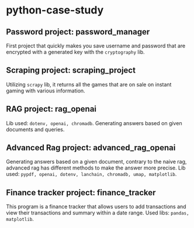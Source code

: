 # python-case-study

## Password project: password_manager

First project that quickly makes you save username and password that are encrypted with a generated 
key with the `cryptography` lib.

## Scraping project: scraping_project

Utilizing `scrapy` lib, it returns all the games that are on sale on instant gaming with various information.

## RAG project: rag_openai

Lib used: `dotenv, openai, chromadb`. Generating answers based on given documents and queries.

## Advanced Rag project: advanced_rag_openai

Generating answers based on a given document, contrary to the naive rag, advanced rag has different methods to make the answer more precise. 
Lib used: `pypdf, openai, dotenv, lanchain, chromadb, umap, matplotlib`.


## Finance tracker project: finance_tracker

This program is a finance tracker that allows users to add transactions and view their transactions and summary within a date range. Used libs: `pandas, matplotlib`.